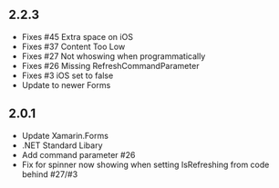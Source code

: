 ## 2.2.3
* Fixes #45 Extra space on iOS
* Fixes #37 Content Too Low
* Fixes #27 Not whoswing when programmatically
* Fixes #26 Missing RefreshCommandParameter
* Fixes #3 iOS set to false
* Update to newer Forms

## 2.0.1
* Update Xamarin.Forms
* .NET Standard Libary
* Add command parameter #26
* Fix for spinner now showing when setting IsRefreshing from code behind #27/#3
